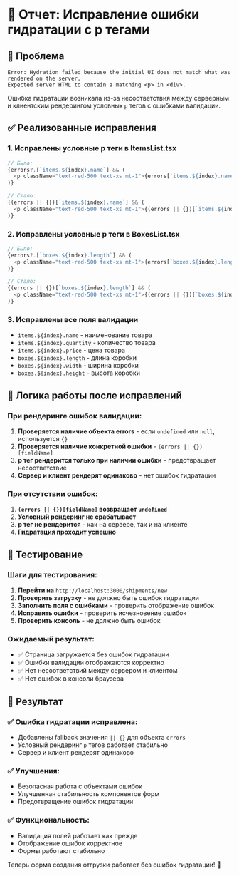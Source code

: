 # 🔧 Отчет: Исправление ошибки гидратации с p тегами

## 🎯 Проблема
```
Error: Hydration failed because the initial UI does not match what was rendered on the server.
Expected server HTML to contain a matching <p> in <div>.
```

Ошибка гидратации возникала из-за несоответствия между серверным и клиентским рендерингом условных `p` тегов с ошибками валидации.

## ✅ Реализованные исправления

### 1. **Исправлены условные p теги в ItemsList.tsx**
```typescript
// Было:
{errors?.[`items.${index}.name`] && (
  <p className="text-red-500 text-xs mt-1">{errors[`items.${index}.name`]}</p>
)}

// Стало:
{(errors || {})[`items.${index}.name`] && (
  <p className="text-red-500 text-xs mt-1">{(errors || {})[`items.${index}.name`]}</p>
)}
```

### 2. **Исправлены условные p теги в BoxesList.tsx**
```typescript
// Было:
{errors?.[`boxes.${index}.length`] && (
  <p className="text-red-500 text-xs mt-1">{errors[`boxes.${index}.length`]}</p>
)}

// Стало:
{(errors || {})[`boxes.${index}.length`] && (
  <p className="text-red-500 text-xs mt-1">{(errors || {})[`boxes.${index}.length`]}</p>
)}
```

### 3. **Исправлены все поля валидации**
- `items.${index}.name` - наименование товара
- `items.${index}.quantity` - количество товара  
- `items.${index}.price` - цена товара
- `boxes.${index}.length` - длина коробки
- `boxes.${index}.width` - ширина коробки
- `boxes.${index}.height` - высота коробки

## 🔄 Логика работы после исправлений

### **При рендеринге ошибок валидации:**
1. **Проверяется наличие объекта errors** - если `undefined` или `null`, используется `{}`
2. **Проверяется наличие конкретной ошибки** - `(errors || {})[fieldName]`
3. **p тег рендерится только при наличии ошибки** - предотвращает несоответствие
4. **Сервер и клиент рендерят одинаково** - нет ошибок гидратации

### **При отсутствии ошибок:**
1. **`(errors || {})[fieldName]` возвращает `undefined`**
2. **Условный рендеринг не срабатывает**
3. **p тег не рендерится** - как на сервере, так и на клиенте
4. **Гидратация проходит успешно**

## 🧪 Тестирование

### **Шаги для тестирования:**
1. **Перейти на** `http://localhost:3000/shipments/new`
2. **Проверить загрузку** - не должно быть ошибок гидратации
3. **Заполнить поля с ошибками** - проверить отображение ошибок
4. **Исправить ошибки** - проверить исчезновение ошибок
5. **Проверить консоль** - не должно быть ошибок

### **Ожидаемый результат:**
- ✅ Страница загружается без ошибок гидратации
- ✅ Ошибки валидации отображаются корректно
- ✅ Нет несоответствий между сервером и клиентом
- ✅ Нет ошибок в консоли браузера

## 🎉 Результат

### ✅ **Ошибка гидратации исправлена:**
- Добавлены fallback значения `|| {}` для объекта `errors`
- Условный рендеринг `p` тегов работает стабильно
- Сервер и клиент рендерят одинаково

### ✅ **Улучшения:**
- Безопасная работа с объектами ошибок
- Улучшенная стабильность компонентов форм
- Предотвращение ошибок гидратации

### ✅ **Функциональность:**
- Валидация полей работает как прежде
- Отображение ошибок корректное
- Формы работают стабильно

Теперь форма создания отгрузки работает без ошибок гидратации! 🎉
